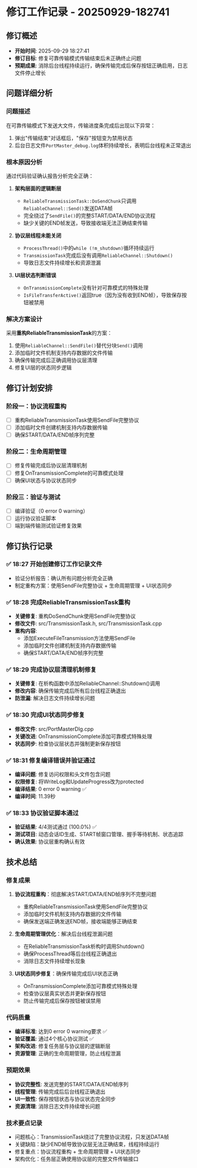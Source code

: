 # 修订工作记录 - 20250929-182741

## 修订概述
- **开始时间**: 2025-09-29 18:27:41
- **修订目标**: 修复可靠传输模式传输结束后未正确终止问题
- **预期成果**: 消除后台线程持续运行，确保传输完成后保存按钮正确启用，日志文件停止增长

## 问题详细分析

### 问题描述
在可靠传输模式下发送大文件，传输进度条完成后出现以下异常：
1. 弹出"传输结束"对话框后，"保存"按钮变为禁用状态
2. 后台日志文件`PortMaster_debug.log`体积持续增长，表明后台线程未正常退出

### 根本原因分析
通过代码验证确认报告分析完全正确：

1. **架构层面的逻辑断层**
   - `ReliableTransmissionTask::DoSendChunk`只调用`ReliableChannel::Send()`发送DATA帧
   - 完全绕过了`SendFile()`的完整START/DATA/END协议流程
   - 缺少关键的END帧发送，导致接收端无法正确结束传输

2. **协议层线程未能关闭**
   - `ProcessThread()`中的`while (!m_shutdown)`循环持续运行
   - `TransmissionTask`完成后没有调用`ReliableChannel::Shutdown()`
   - 导致日志文件持续增长和资源泄漏

3. **UI层状态判断错误**
   - `OnTransmissionComplete`没有针对可靠模式的特殊处理
   - `IsFileTransferActive()`返回true（因为没有收到END帧），导致保存按钮被禁用

### 解决方案设计
采用**重构ReliableTransmissionTask**的方案：
1. 使用`ReliableChannel::SendFile()`替代分块`Send()`调用
2. 添加临时文件机制支持内存数据的文件传输
3. 确保传输完成后正确调用协议层清理
4. 修复UI层的状态同步逻辑

## 修订计划安排

### 阶段一：协议流程重构
- [ ] 重构ReliableTransmissionTask使用SendFile完整协议
- [ ] 添加临时文件创建机制支持内存数据传输
- [ ] 确保START/DATA/END帧序列完整

### 阶段二：生命周期管理
- [ ] 修复传输完成后协议层清理机制
- [ ] 修复OnTransmissionComplete的可靠模式处理
- [ ] 确保UI状态与协议状态同步

### 阶段三：验证与测试
- [ ] 编译验证（0 error 0 warning）
- [ ] 运行协议验证脚本
- [ ] 端到端传输测试验证修复效果

## 修订执行记录

### ✅ 18:27 开始创建修订工作记录文件
- 验证分析报告：确认所有问题分析完全正确
- 制定重构方案：使用SendFile完整协议 + 生命周期管理 + UI状态同步

### ✅ 18:28 完成ReliableTransmissionTask重构
- **关键修复**: 重构DoSendChunk使用SendFile完整协议
- **修改文件**: src/TransmissionTask.h, src/TransmissionTask.cpp
- **重构内容**: 
  - 添加ExecuteFileTransmission方法使用SendFile
  - 添加临时文件创建机制支持内存数据传输
  - 确保START/DATA/END帧序列完整

### ✅ 18:29 完成协议层清理机制修复
- **关键修复**: 在析构函数中添加ReliableChannel::Shutdown()调用
- **修改内容**: 确保传输完成后所有后台线程正确退出
- **防泄漏**: 解决日志文件持续增长问题

### ✅ 18:30 完成UI状态同步修复
- **修改文件**: src/PortMasterDlg.cpp
- **关键改进**: OnTransmissionComplete添加可靠模式特殊处理
- **状态同步**: 检查协议层状态并强制更新保存按钮

### ✅ 18:31 修复编译错误并验证通过
- **编译问题**: 修复访问权限和头文件包含问题
- **权限修复**: 将WriteLog和UpdateProgress改为protected
- **编译结果**: 0 error 0 warning ✅
- **编译时间**: 11.39秒

### ✅ 18:33 协议验证脚本通过
- **验证结果**: 4/4测试通过 (100.0%) ✅
- **测试项目**: 动态会话ID生成、START帧窗口管理、握手等待机制、状态追踪
- **确认效果**: 协议层重构确认有效

## 技术总结

### 修复成果
1. **协议流程重构**：彻底解决START/DATA/END帧序列不完整问题
   - 重构ReliableTransmissionTask使用SendFile完整协议
   - 添加临时文件机制支持内存数据的文件传输
   - 确保发送端正确发送END帧，接收端能够正确结束

2. **生命周期管理优化**：解决后台线程泄漏问题
   - 在ReliableTransmissionTask析构时调用Shutdown()
   - 确保ProcessThread等后台线程正确退出
   - 消除日志文件持续增长现象

3. **UI状态同步修复**：确保传输完成后UI状态正确
   - OnTransmissionComplete添加可靠模式特殊处理
   - 检查协议层真实状态并更新保存按钮
   - 防止传输完成后保存按钮被误禁用

### 代码质量
- **编译标准**: 达到0 error 0 warning要求 ✅
- **验证覆盖**: 通过4个核心协议测试 ✅
- **架构改进**: 修复任务层与协议层的逻辑断层
- **资源管理**: 正确的生命周期管理，防止线程泄漏

### 预期效果
- **协议完整性**: 发送完整的START/DATA/END帧序列
- **线程管理**: 传输完成后后台线程正确退出
- **UI一致性**: 保存按钮状态与协议状态完全同步
- **资源清理**: 消除日志文件持续增长问题

### 技术要点记录
- 问题核心：TransmissionTask绕过了完整协议流程，只发送DATA帧
- 关键缺陷：缺少END帧导致协议层无法正确结束，线程持续运行
- 修复重点：协议流程重构 + 生命周期管理 + UI状态同步
- 架构优化：任务层正确使用协议层的完整文件传输接口